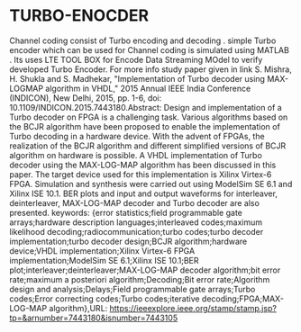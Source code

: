 # TURBO-ENOCDER

Channel coding consist of Turbo encoding and decoding . simple Turbo encoder which can be used for Channel coding is simulated using MATLAB . 
Its uses LTE TOOL BOX for Encode Data Streaming MOdel to verify developed Turbo Encoder. For more info study paper given in link 
S. Mishra, H. Shukla and S. Madhekar, "Implementation of Turbo decoder using MAX-LOGMAP algorithm in VHDL," 2015 Annual IEEE India Conference (INDICON), New Delhi, 2015, pp. 1-6, doi: 10.1109/INDICON.2015.7443180.Abstract: Design and implementation of a Turbo decoder on FPGA is a challenging task. Various algorithms based on the BCJR algorithm have been proposed to enable the implementation of Turbo decoding in a hardware device. With the advent of FPGAs, the realization of the BCJR algorithm and different simplified versions of BCJR algorithm on hardware is possible. A VHDL implementation of Turbo decoder using the MAX-LOG-MAP algorithm has been discussed in this paper. The target device used for this implementation is Xilinx Virtex-6 FPGA. Simulation and synthesis were carried out using ModelSim SE 6.1 and Xilinx ISE 10.1. BER plots and input and output waveforms for interleaver, deinterleaver, MAX-LOG-MAP decoder and Turbo decoder are also presented. keywords: {error statistics;field programmable gate arrays;hardware description languages;interleaved codes;maximum likelihood decoding;radiocommunication;turbo codes;turbo decoder implementation;turbo decoder design;BCJR algorithm;hardware device;VHDL implementation;Xilinx Virtex-6 FPGA implementation;ModelSim SE 6.1;Xilinx ISE 10.1;BER plot;interleaver;deinterleaver;MAX-LOG-MAP decoder algorithm;bit error rate;maximum a posteriori algorithm;Decoding;Bit error rate;Algorithm design and analysis;Delays;Field programmable gate arrays;Turbo codes;Error correcting codes;Turbo codes;iterative decoding;FPGA;MAX-LOG-MAP algorithm},URL: https://ieeexplore.ieee.org/stamp/stamp.jsp?tp=&arnumber=7443180&isnumber=7443105

